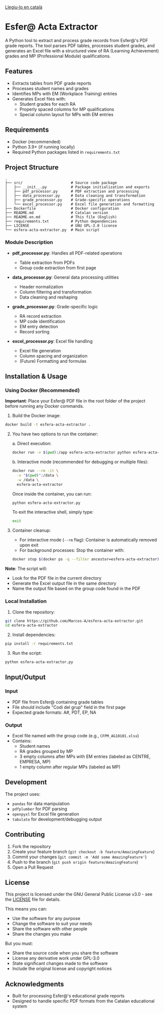 [Llegiu-lo en català](README.md)

# Esfer@ Acta Extractor

A Python tool to extract and process grade records from Esfer@'s PDF grade reports. The tool parses PDF tables, processes student grades, and generates an Excel file with a structured view of RA (Learning Achievement) grades and MP (Professional Module) qualifications.

## Features

- Extracts tables from PDF grade reports
- Processes student names and grades
- Identifies MPs with EM (Workplace Training) entries
- Generates Excel files with:
  - Student grades for each RA
  - Properly spaced columns for MP qualifications
  - Special column layout for MPs with EM entries

## Requirements

- Docker (recommended)
- Python 3.9+ (if running locally)
- Required Python packages listed in `requirements.txt`

## Project Structure

```
.
├── src/                      # Source code package
│   ├── __init__.py           # Package initialization and exports
│   ├── pdf_processor.py      # PDF extraction and processing
│   ├── data_processor.py     # Data cleaning and transformation
│   ├── grade_processor.py    # Grade-specific operations
│   └── excel_processor.py    # Excel file generation and formatting
├── Dockerfile                # Docker configuration
├── README.md                 # Catalan version 
├── README.en.md              # This file (English)
├── requirements.txt          # Python dependencies
├── LICENSE                   # GNU GPL-3.0 license
└── esfera-acta-extractor.py  # Main script

```

### Module Description

- **pdf_processor.py**: Handles all PDF-related operations
  - Table extraction from PDFs
  - Group code extraction from first page
  
- **data_processor.py**: General data processing utilities
  - Header normalization
  - Column filtering and transformation
  - Data cleaning and reshaping
  
- **grade_processor.py**: Grade-specific logic
  - RA record extraction
  - MP code identification
  - EM entry detection
  - Record sorting
  
- **excel_processor.py**: Excel file handling
  - Excel file generation
  - Column spacing and organization
  - (Future) Formatting and formulas

## Installation & Usage

### Using Docker (Recommended)

**Important**: Place your Esfer@ PDF file in the root folder of the project before running any Docker commands.

1. Build the Docker image:
```bash
docker build -t esfera-acta-extractor .
```

2. You have two options to run the container:

   a. Direct execution:
   ```bash
   docker run -v $(pwd):/app esfera-acta-extractor python esfera-acta-extractor.py
   ```

   b. Interactive mode (recommended for debugging or multiple files):
   ```bash
   docker run --rm -it \
     -v "$(pwd)":/data \
     -w /data \
     esfera-acta-extractor
   ```
   Once inside the container, you can run:
   ```bash
   python esfera-acta-extractor.py
   ```
   To exit the interactive shell, simply type:
   ```bash
   exit
   ```

3. Container cleanup:
   - For interactive mode (`--rm` flag): Container is automatically removed upon exit
   - For background processes: Stop the container with:
   ```bash
   docker stop $(docker ps -q --filter ancestor=esfera-acta-extractor)
   ```

**Note**: The script will:
- Look for the PDF file in the current directory
- Generate the Excel output file in the same directory
- Name the output file based on the group code found in the PDF

### Local Installation

1. Clone the repository:
```bash
git clone https://github.com/Marcos-A/esfera-acta-extractor.git
cd esfera-acta-extractor
```

2. Install dependencies:
```bash
pip install -r requirements.txt
```

3. Run the script:
```bash
python esfera-acta-extractor.py
```

## Input/Output

### Input
- PDF file from Esfer@ containing grade tables
- File should include "Codi del grup" field in the first page
- Expected grade formats: A#, PDT, EP, NA

### Output
- Excel file named with the group code (e.g., `CFPM_AG10101.xlsx`)
- Contains:
  - Student names
  - RA grades grouped by MP
  - 3 empty columns after MPs with EM entries (labeled as CENTRE, EMPRESA, MP)
  - 1 empty column after regular MPs (labeled as MP)

## Development

The project uses:
- `pandas` for data manipulation
- `pdfplumber` for PDF parsing
- `openpyxl` for Excel file generation
- `tabulate` for development/debugging output

## Contributing

1. Fork the repository
2. Create your feature branch (`git checkout -b feature/AmazingFeature`)
3. Commit your changes (`git commit -m 'Add some AmazingFeature'`)
4. Push to the branch (`git push origin feature/AmazingFeature`)
5. Open a Pull Request

## License

This project is licensed under the GNU General Public License v3.0 - see the [LICENSE](LICENSE) file for details.

This means you can:
- Use the software for any purpose
- Change the software to suit your needs
- Share the software with other people
- Share the changes you make

But you must:
- Share the source code when you share the software
- License any derivative work under GPL-3.0
- State significant changes made to the software
- Include the original license and copyright notices

## Acknowledgments

- Built for processing Esfer@'s educational grade reports
- Designed to handle specific PDF formats from the Catalan educational system
